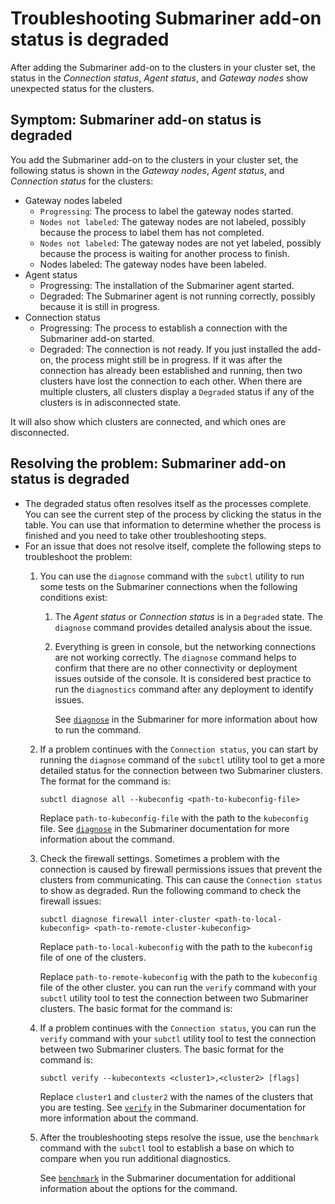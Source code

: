 # Troubleshooting Submariner add-on status is degraded

After adding the Submariner add-on to the clusters in your cluster set, the status in the _Connection status_, _Agent status_, and _Gateway nodes_ show unexpected status for the clusters.

## Symptom: Submariner add-on status is degraded

You add the Submariner add-on to the clusters in your cluster set, the following status is shown in the _Gateway nodes_, _Agent status_, and _Connection status_ for the clusters:

* Gateway nodes labeled
  * `Progressing`: The process to label the gateway nodes started. 
  * `Nodes not labeled`: The gateway nodes are not labeled, possibly because the process to label them has not completed. 
  * `Nodes not labeled`: The gateway nodes are not yet labeled, possibly because the process is waiting for another process to finish.
  * Nodes labeled: The gateway nodes have been labeled.
* Agent status
  * Progressing: The installation of the Submariner agent started.
  * Degraded: The Submariner agent is not running correctly, possibly because it is still in progress.
* Connection status
  * Progressing: The process to establish a connection with the Submariner add-on started.
  * Degraded: The connection is not ready. If you just installed the add-on, the process might still be in progress. If it was after the connection has already been established and running, then two clusters have lost the connection to each other. When there are multiple clusters, all clusters display a `Degraded` status if any of the clusters is in adisconnected state.

It will also show which clusters are connected, and which ones are disconnected.

## Resolving the problem: Submariner add-on status is degraded

* The degraded status often resolves itself as the processes complete. You can see the current step of the process by clicking the status in the table. You can use that information to determine whether the process is finished and you need to take other troubleshooting steps.
* For an issue that does not resolve itself, complete the following steps to troubleshoot the problem: 
  1. You can use the `diagnose` command with the `subctl` utility to run some tests on the Submariner connections when the following conditions exist:

     1. The _Agent status_ or _Connection status_ is in a `Degraded` state. The `diagnose` command provides detailed analysis about the issue.
     2. Everything is green in console, but the networking connections are not working correctly. The `diagnose` command helps to confirm that there are no other connectivity or deployment issues outside of the console. It is considered best practice to run the `diagnostics` command after any deployment to identify issues.

        See [`diagnose`](https://submariner.io/operations/deployment/subctl/#diagnose) in the Submariner for more information about how to run the command. 
  2. If a problem continues with the `Connection status`, you can start by running the `diagnose` command of the `subctl` utility tool to get a more detailed status for the connection between two Submariner clusters. The format for the command is:

     ```
     subctl diagnose all --kubeconfig <path-to-kubeconfig-file>
     ```

     Replace `path-to-kubeconfig-file` with the path to the `kubeconfig` file. See [`diagnose`](https://submariner.io/operations/deployment/subctl/#diagnose) in the Submariner documentation for more information about the command.
  3. Check the firewall settings. Sometimes a problem with the connection is caused by firewall permissions issues that prevent the clusters from communicating. This can cause the `Connection status` to show as degraded. Run the following command to check the firewall issues:

     ```
     subctl diagnose firewall inter-cluster <path-to-local-kubeconfig> <path-to-remote-cluster-kubeconfig>
     ```

     Replace `path-to-local-kubeconfig` with the path to the `kubeconfig` file of one of the clusters.

     Replace `path-to-remote-kubeconfig` with the path to the `kubeconfig` file of the other cluster. you can run the `verify` command with your `subctl` utility tool to test the connection between two Submariner clusters. The basic format for the command is:
  4. If a problem continues with the `Connection status`, you can run the `verify` command with your `subctl` utility tool to test the connection between two Submariner clusters. The basic format for the command is:

     ```
     subctl verify --kubecontexts <cluster1>,<cluster2> [flags]
     ```

     Replace `cluster1` and `cluster2` with the names of the clusters that you are testing. See [`verify`](https://submariner.io/operations/deployment/subctl/#verify) in the Submariner documentation for more information about the command.
  5. After the troubleshooting steps resolve the issue, use the `benchmark` command with the `subctl` tool to establish a base on which to compare when you run additional diagnostics. 

     See [`benchmark`](https://submariner.io/operations/deployment/subctl/#benchmark) in the Submariner documentation for additional information about the options for the command.
